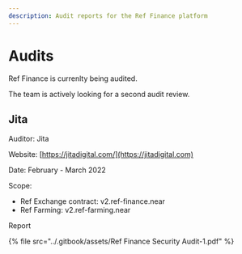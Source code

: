 ```yaml
---
description: Audit reports for the Ref Finance platform
---
```


# Audits

Ref Finance is currenlty being audited.

The team is actively looking for a second audit review.

## Jita

Auditor: Jita&#x20;

Website: [https://jitadigital.com/](https://jitadigital.com)

Date: February - March 2022

Scope:

* Ref Exchange contract: v2.ref-finance.near
* Ref Farming: v2.ref-farming.near

Report

{% file src="../.gitbook/assets/Ref Finance Security Audit-1.pdf" %}

